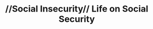---
pid: pt348
title: "//Social Insecurity// Life on Social Security"
location_transcription: Penn Treaty Park
coordinates: "[-75.128702680802, 39.966135271658]"
zipcode: '19125'
gen_neighborhood: River Wards
neighborhood: Fishtown,Kensington
outside_phl: 
age: '61'
age_range: 60-69
instagram: 
image_file_name: pt_348.jpg
proposal_transcription: "$?"
topic: Social Justice
topic_summary: '0'
type: 2D,Mural,Sculpture Statue,Other No Form
keywords_other: 
credit: Rafael Aponte
image_labels: 
twitter: 
facebook: 
permalink: "/monuments/pt348/"
layout: item-page
---